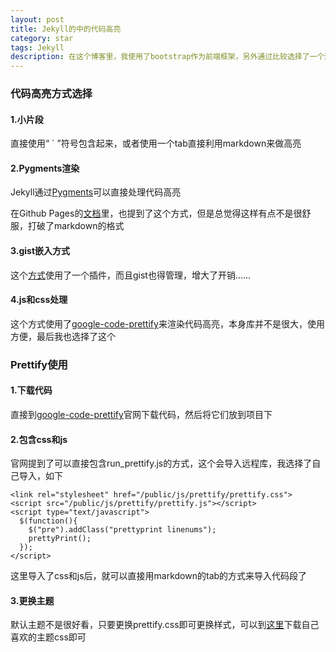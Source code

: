 ```yaml
---
layout: post
title: Jekyll的中的代码高亮
category: star
tags: Jekyll
description: 在这个博客里，我使用了bootstrap作为前端框架，另外通过比较选择了一个还算满意的代码高亮方式
---
```


### 代码高亮方式选择

#### 1.小片段 

直接使用“ \` ”符号包含起来，或者使用一个tab直接利用markdown来做高亮

#### 2.Pygments渲染
  
Jekyll通过[Pygments](http://pygments.org/)可以直接处理代码高亮

在Github Pages的[文档](https://github.com/mojombo/jekyll/wiki/Liquid-Extensions)里，也提到了这个方式，但是总觉得这样有点不是很舒服，打破了markdown的格式

#### 3.gist嵌入方式

这个[方式](https://gist.github.com/imathis/1027674)使用了一个插件，而且gist也得管理，增大了开销……

#### 4.js和css处理

这个方式使用了[google-code-prettify](https://code.google.com/p/google-code-prettify/)来渲染代码高亮，本身库并不是很大，使用方便，最后我也选择了这个

### Prettify使用

#### 1.下载代码

直接到[google-code-prettify](https://code.google.com/p/google-code-prettify/)官网下载代码，然后将它们放到项目下

#### 2.包含css和js

官网提到了可以直接包含run_prettify.js的方式，这个会导入远程库，我选择了自己导入，如下

    <link rel="stylesheet" href="/public/js/prettify/prettify.css">
    <script src="/public/js/prettify/prettify.js"></script>
    <script type="text/javascript">
      $(function(){
        $("pre").addClass("prettyprint linenums");
        prettyPrint();
      });
    </script>

这里导入了css和js后，就可以直接用markdown的tab的方式来导入代码段了

#### 3.更换主题
默认主题不是很好看，只要更换prettify.css即可更换样式，可以到[这里](http://google-code-prettify.googlecode.com/svn/trunk/styles/index.html)下载自己喜欢的主题css即可